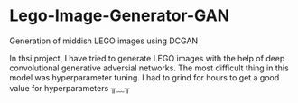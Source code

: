 # Lego-Image-Generator-GAN
Generation of middish LEGO images using DCGAN

In thsi project, I have tried to generate LEGO images with the help of deep convolutional generative adversial networks. 
The most difficult thing in this model was hyperparameter tuning. I had to grind for hours to get a good value for hyperparameters ╥﹏╥
